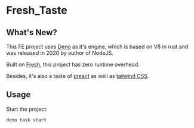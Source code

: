 # Fresh_Taste

## What's New?

This FE project uses [Deno](https://deno.land/) as it's engine, which is based on V8 in rust and was released in 2020 by author of NodeJS.

Built on [Fresh](https://fresh.deno.dev/), this project has zero runtime overhead.

Besides, it's also a taste of [preact](https://preactjs.com/) as well as [tailwind CSS](https://www.tailwindcss.cn/).

## Usage

Start the project:

```
deno task start
```
